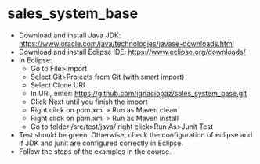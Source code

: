 # sales_system_base
- Download and install Java JDK: https://www.oracle.com/java/technologies/javase-downloads.html
- Download and install Eclipse IDE: https://www.eclipse.org/downloads/
- In Eclipse:
	- Go to File>Import
	- Select Git>Projects from Git (with smart import)
	- Select Clone URI
	- In URI, enter: https://github.com/ignaciopaz/sales_system_base.git
	- Click Next until you finish the import
	- Right click on pom.xml > Run as Maven clean
	- Right click on pom.xml > Run as Maven install
	- Go to folder /src/test/java/ right click>Run As>Junit Test
- Test should be green. Otherwise, check the configuration of eclipse and if JDK and junit are configured correctly in Eclipse.
- Follow the steps of the examples in the course.
